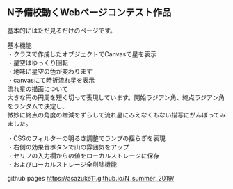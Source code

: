 ## N予備校動くWebページコンテスト作品

基本的にはただ見るだけのページです。  

基本機能  
・クラスで作成したオブジェクトでCanvasで星を表示  
・星空はゆっくり回転  
・地味に星空の色が変わります  
・canvasにて時折流れ星を表示  
流れ星の描画について  
大きな円の円周を短く切って表現しています。開始ラジアン角、終点ラジアン角をランダムで決定し、  
微妙に終点の角度の増減をずらして流れ星にみえなくもない描写にがんばってみました。

・CSSのフィルターの明るさ調整でランプの揺らぎを表現  
・右側の効果音ボタンで山の雰囲気をアップ  
・セリフの入力欄からの値をローカルストレージに保存  
・およびローカルストレージ全削除機能  

github pages
https://asazuke11.github.io/N_summer_2019/
